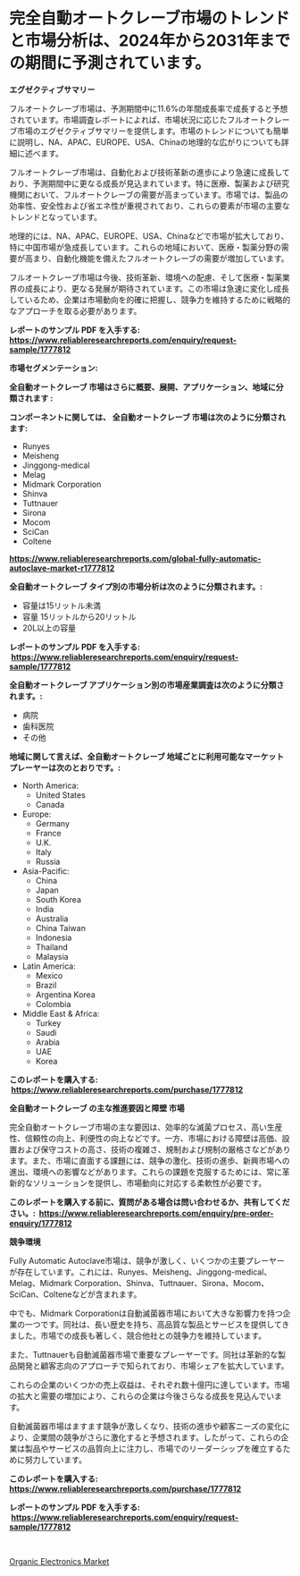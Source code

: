 <p><h1>完全自動オートクレーブ市場のトレンドと市場分析は、2024年から2031年までの期間に予測されています。</h1></p><p><strong>エグゼクティブサマリー</strong></p>
<p><p>フルオートクレーブ市場は、予測期間中に11.6%の年間成長率で成長すると予想されています。市場調査レポートによれば、市場状況に応じたフルオートクレーブ市場のエグゼクティブサマリーを提供します。市場のトレンドについても簡単に説明し、NA、APAC、EUROPE、USA、Chinaの地理的な広がりについても詳細に述べます。</p><p>フルオートクレーブ市場は、自動化および技術革新の進歩により急速に成長しており、予測期間中に更なる成長が見込まれています。特に医療、製薬および研究機関において、フルオートクレーブの需要が高まっています。市場では、製品の効率性、安全性および省エネ性が重視されており、これらの要素が市場の主要なトレンドとなっています。</p><p>地理的には、NA、APAC、EUROPE、USA、Chinaなどで市場が拡大しており、特に中国市場が急成長しています。これらの地域において、医療・製薬分野の需要が高まり、自動化機能を備えたフルオートクレーブの需要が増加しています。</p><p>フルオートクレーブ市場は今後、技術革新、環境への配慮、そして医療・製薬業界の成長により、更なる発展が期待されています。この市場は急速に変化し成長しているため、企業は市場動向を的確に把握し、競争力を維持するために戦略的なアプローチを取る必要があります。</p></p>
<p><strong>レポートのサンプル PDF を入手する: <a href="https://www.reliableresearchreports.com/enquiry/request-sample/1777812">https://www.reliableresearchreports.com/enquiry/request-sample/1777812</a></strong></p>
<p><strong>市場セグメンテーション:</strong></p>
<p><strong> 全自動オートクレーブ 市場はさらに概要、展開、アプリケーション、地域に分類されます :</strong></p>
<p><strong>コンポーネントに関しては、 全自動オートクレーブ 市場は次のように分類されます: &nbsp;</strong></p>
<p><ul><li>Runyes</li><li>Meisheng</li><li>Jinggong-medical</li><li>Melag</li><li>Midmark Corporation</li><li>Shinva</li><li>Tuttnauer</li><li>Sirona</li><li>Mocom</li><li>SciCan</li><li>Coltene</li></ul></p>
<p><strong><a href="https://www.reliableresearchreports.com/global-fully-automatic-autoclave-market-r1777812">https://www.reliableresearchreports.com/global-fully-automatic-autoclave-market-r1777812</a></strong></p>
<p><strong> 全自動オートクレーブ タイプ別の市場分析は次のように分類されます。:</strong></p>
<p><ul><li>容量は15リットル未満</li><li>容量 15リットルから20リットル</li><li>20L以上の容量</li></ul></p>
<p><strong>レポートのサンプル PDF を入手する: &nbsp;<a href="https://www.reliableresearchreports.com/enquiry/request-sample/1777812">https://www.reliableresearchreports.com/enquiry/request-sample/1777812</a></strong></p>
<p><strong> 全自動オートクレーブ アプリケーション別の市場産業調査は次のように分類されます。:</strong></p>
<p><ul><li>病院</li><li>歯科医院</li><li>その他</li></ul></p>
<p><strong>地域に関して言えば、全自動オートクレーブ 地域ごとに利用可能なマーケットプレーヤーは次のとおりです。:</strong></p>
<p><ul>
    <li>
        North America:
        <ul>
            <li>United States</li>
            <li>Canada</li>
        </ul>
    </li>
    <li>
        Europe:
        <ul>
            <li>Germany</li>
            <li>France</li>
            <li>U.K.</li>
            <li>Italy</li>
            <li>Russia</li>
        </ul>
    </li>
    <li>
        Asia-Pacific:
        <ul>
            <li>China</li>
            <li>Japan</li>
            <li>South Korea</li>
            <li>India</li>
            <li>Australia</li>
            <li>China Taiwan</li>
            <li>Indonesia</li>
            <li>Thailand</li>
            <li>Malaysia</li>
        </ul>
    </li>
    <li>
        Latin America:
        <ul>
            <li>Mexico</li>
            <li>Brazil</li>
            <li>Argentina Korea</li>
            <li>Colombia</li>
        </ul>
    </li>
    <li>
        Middle East & Africa:
        <ul>
            <li>Turkey</li>
            <li>Saudi</li>
            <li>Arabia</li>
            <li>UAE</li>
            <li>Korea</li>
        </ul>
    </li>
    </ul></p>
<p><strong>このレポートを購入する: &nbsp;<a href="https://www.reliableresearchreports.com/purchase/1777812">https://www.reliableresearchreports.com/purchase/1777812</a></strong></p>
<p><strong>全自動オートクレーブ の主な推進要因と障壁 市場</strong></p>
<p><p>完全自動オートクレーブ市場の主な要因は、効率的な滅菌プロセス、高い生産性、信頼性の向上、利便性の向上などです。一方、市場における障壁は高価、設置および保守コストの高さ、技術の複雑さ、規制および規制の厳格さなどがあります。また、市場に直面する課題には、競争の激化、技術の進歩、新興市場への進出、環境への影響などがあります。これらの課題を克服するためには、常に革新的なソリューションを提供し、市場動向に対応する柔軟性が必要です。</p></p>
<p><strong>このレポートを購入する前に、質問がある場合は問い合わせるか、共有してください。:&nbsp; <a href="https://www.reliableresearchreports.com/enquiry/pre-order-enquiry/1777812">https://www.reliableresearchreports.com/enquiry/pre-order-enquiry/1777812</a></strong></p>
<p><strong>競争環境</strong></p>
<p><p>Fully Automatic Autoclave市場は、競争が激しく、いくつかの主要プレーヤーが存在しています。これには、Runyes、Meisheng、Jinggong-medical、Melag、Midmark Corporation、Shinva、Tuttnauer、Sirona、Mocom、SciCan、Colteneなどが含まれます。</p><p>中でも、Midmark Corporationは自動滅菌器市場において大きな影響力を持つ企業の一つです。同社は、長い歴史を持ち、高品質な製品とサービスを提供してきました。市場での成長も著しく、競合他社との競争力を維持しています。</p><p>また、Tuttnauerも自動滅菌器市場で重要なプレーヤーです。同社は革新的な製品開発と顧客志向のアプローチで知られており、市場シェアを拡大しています。</p><p>これらの企業のいくつかの売上収益は、それぞれ数十億円に達しています。市場の拡大と需要の増加により、これらの企業は今後さらなる成長を見込んでいます。</p><p>自動滅菌器市場はますます競争が激しくなり、技術の進歩や顧客ニーズの変化により、企業間の競争がさらに激化すると予想されます。したがって、これらの企業は製品やサービスの品質向上に注力し、市場でのリーダーシップを確立するために努力しています。</p></p>
<p><strong>このレポートを購入する: &nbsp; <a href="https://www.reliableresearchreports.com/purchase/1777812">https://www.reliableresearchreports.com/purchase/1777812</a></strong></p>
<p><strong>レポートのサンプル PDF を入手する: &nbsp;<a href="https://www.reliableresearchreports.com/enquiry/request-sample/1777812">https://www.reliableresearchreports.com/enquiry/request-sample/1777812</a></strong><strong></strong></p>
<p>&nbsp;</p>
<p><p><a href="https://github.com/kathiaseamanalvaradovlprc2h/Market-Research-Report-List-2/blob/main/organic-electronics-market.md">Organic Electronics Market</a></p></p>